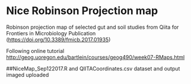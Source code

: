 # Nice Robinson Projection map
Robinson projection map of selected gut and soil studies from Qiita for Frontiers in Microbiology Publication (https://doi.org/10.3389/fmicb.2017.01935)

Following online tutorial http://geog.uoregon.edu/bartlein/courses/geog490/week07-RMaps.html

##NiceMap_Sep122017.R and QIITACoordinates.csv dataset and output imaged uploaded



